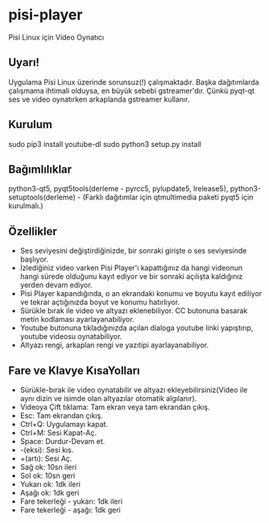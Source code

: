 # pisi-player
Pisi Linux için Video Oynatıcı

## Uyarı!

Uygulama Pisi Linux üzerinde sorunsuz(!) çalışmaktadır. Başka dağıtımlarda çalışmama ihtimali olduysa, en büyük sebebi gstreamer'dır.
Çünkü pyqt-qt ses ve video oynatırken arkaplanda gstreamer kullanır.

## Kurulum

sudo pip3 install youtube-dl
sudo python3 setup.py install

## Bağımlılıklar

python3-qt5, pyqt5tools(derleme - pyrcc5, pylupdate5, lrelease5), python3-setuptools(derleme) - (Farklı dağıtımlar için qtmultimedia paketi pyqt5 için kurulmalı.)

## Özellikler

* Ses seviyesini değiştirdiğinizde, bir sonraki girişte o ses seviyesinde başlıyor.
* İzlediğiniz video varken Pisi Player'ı kapattığınız da hangi videonun hangi sürede olduğunu kayıt ediyor ve bir sonraki açılışta kaldığınız yerden devam ediyor.
* Pisi Player kapandığında, o an ekrandaki konumu ve boyutu kayıt ediliyor ve tekrar açtığınızda boyut ve konumu hatırlıyor.
* Sürükle bırak ile video ve altyazı eklenebiliyor. CC butonuna basarak metin kodlaması ayarlayanabiliyor.
* Youtube butonuna tıkladığınızda açılan dialoga youtube linki yapıştırıp, youtube videosu oynatabiliyor.
* Altyazı rengi, arkaplan rengi ve yazıtipi ayarlayanabiliyor.

## Fare ve Klavye KısaYolları

* Sürükle-bırak ile video oynatabilir ve altyazı ekleyebilirsiniz(Video ile aynı dizin ve isimde olan altyazılar otomatik algılanır).
* Videoya Çift tıklama: Tam ekran veya tam ekrandan çıkış.
* Esc: Tam ekrandan çıkış.
* Ctrl+Q: Uygulamayı kapat.
* Ctrl+M: Sesi Kapat-Aç.
* Space: Durdur-Devam et.
* -(eksi): Sesi kıs.
* +(artı): Sesi Aç.
* Sağ ok: 10sn ileri
* Sol ok: 10sn geri
* Yukarı ok: 1dk ileri
* Aşağı ok: 1dk geri
* Fare tekerleği - yukarı: 1dk ileri
* Fare tekerleği - aşağı: 1dk geri


